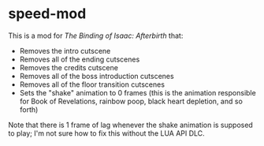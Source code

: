 # speed-mod

This is a mod for *The Binding of Isaac: Afterbirth* that:
* Removes the intro cutscene
* Removes all of the ending cutscenes
* Removes the credits cutscene
* Removes all of the boss introduction cutscenes
* Removes all of the floor transition cutscenes
* Sets the "shake" animation to 0 frames (this is the animation responsible for Book of Revelations, rainbow poop, black heart depletion, and so forth)

Note that there is 1 frame of lag whenever the shake animation is supposed to play; I'm not sure how to fix this without the LUA API DLC.
